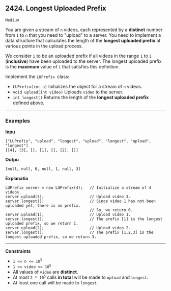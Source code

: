 
## 2424. Longest Uploaded Prefix

`Medium`

You are given a stream of <code>n</code> videos, each represented by a <strong>distinct</strong> number from <code>1</code> to <code>n</code> that you need to "upload" to a server. You need to implement a data structure that calculates the length of the <strong>longest uploaded prefix</strong> at various points in the upload process.

We consider <code>i</code> to be an uploaded prefix if all videos in the range <code>1</code> to <code>i</code> (<strong>inclusive</strong>) have been uploaded to the server. The longest uploaded prefix is the <strong>maximum </strong>value of <code>i</code> that satisfies this definition.

Implement the <code>LUPrefix </code>class:

<ul>
<li><code>LUPrefix(int n)</code> Initializes the object for a stream of <code>n</code> videos.</li>
<li><code>void upload(int video)</code> Uploads <code>video</code> to the server.</li>
<li><code>int longest()</code> Returns the length of the <strong>longest uploaded prefix</strong> defined above.</li>
</ul>

---

### Examples


**Inpu**
```
["LUPrefix", "upload", "longest", "upload", "longest", "upload", "longest"]
[[4], [3], [], [1], [], [2], []]
```

**Outpu**
```
[null, null, 0, null, 1, null, 3]
```

**Explanatio**
```
LUPrefix server = new LUPrefix(4);   // Initialize a stream of 4 videos.
server.upload(3);                    // Upload video 3.
server.longest();                    // Since video 1 has not been uploaded yet, there is no prefix.
                                     // So, we return 0.
server.upload(1);                    // Upload video 1.
server.longest();                    // The prefix [1] is the longest uploaded prefix, so we return 1.
server.upload(2);                    // Upload video 2.
server.longest();                    // The prefix [1,2,3] is the longest uploaded prefix, so we return 3.
```


---


**Constraints**

<ul>
<li><code>1 &lt;= n &lt;= 10<sup>5</sup></code></li>
<li><code>1 &lt;= video &lt;= 10<sup>5</sup></code></li>
<li>All values of <code>video</code> are <strong>distinct</strong>.</li>
<li>At most <code>2 * 10<sup>5</sup></code> calls <strong>in total</strong> will be made to <code>upload</code> and <code>longest</code>.</li>
<li>At least one call will be made to <code>longest</code>.</li>
</ul>
